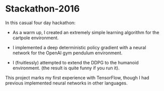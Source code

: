 # Stackathon-2016
In this casual four day hackathon: 

- As a warm up, I created an extremely simple learning algorithm for the cartpole environment.

- I implemented a deep deterministic policy gradient with a neural network for the OpenAI gym pendulum environment.

- I (fruitlessly) attempted to extend the DDPG to the humanoid environment. (the result is quite funny if you run it).

This project marks my first experience with TensorFlow, though I had previous implemented neural networks in other languages.
